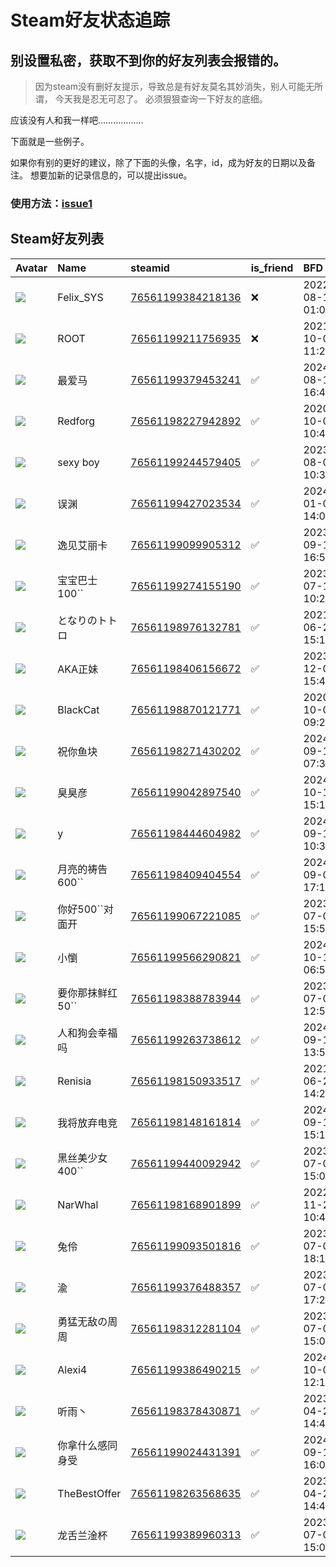 # Steam好友状态追踪
## 别设置私密，获取不到你的好友列表会报错的。

> 因为steam没有删好友提示，导致总是有好友莫名其妙消失，别人可能无所谓，
> 今天我是忍无可忍了。 必须狠狠查询一下好友的底细。

应该没有人和我一样吧………………

下面就是一些例子。

如果你有别的更好的建议，除了下面的头像，名字，id，成为好友的日期以及备注。 想要加新的记录信息的，可以提出issue。

### 使用方法：[issue1](https://github.com/systemannounce/SteamFriends/issues/1)

## Steam好友列表

| Avatar                                                                            | Name         | steamid                                                                     | is_friend   | BFD                 | Remark   | removed_time        |
|:----------------------------------------------------------------------------------|:-------------|:----------------------------------------------------------------------------|:------------|:--------------------|:---------|:--------------------|
| ![](https://avatars.steamstatic.com/d41abd4be0b3769e1919802da758591a11639b13.jpg) | Felix_SYS    | [76561199384218136](https://steamcommunity.com/profiles/76561199384218136/) | ❌           | 2022-08-14 01:06:38 |          | 2024-10-29 19:56:11 |
| ![](https://avatars.steamstatic.com/ef15d4fa577672454e11c4dc5fbfa9fc71722ede.jpg) | ROOT         | [76561199211756935](https://steamcommunity.com/profiles/76561199211756935/) | ❌           | 2021-10-02 11:23:03 |          | 2024-10-29 19:56:11 |
| ![](https://avatars.steamstatic.com/19ac543e2886a16a20927f82320fddff21d9dd1e.jpg) | 最爱马          | [76561199379453241](https://steamcommunity.com/profiles/76561199379453241/) | ✅           | 2024-08-11 16:41:38 |          |                     |
| ![](https://avatars.steamstatic.com/8fdaaf609b7d28b312cc9a0d75e2afaed38947f6.jpg) | Redforg      | [76561198227942892](https://steamcommunity.com/profiles/76561198227942892/) | ✅           | 2020-10-09 10:42:44 |          |                     |
| ![](https://avatars.steamstatic.com/44b65fa70c3df3819aa00d7b9cb13a40ac7cc2dc.jpg) | sexy boy     | [76561199244579405](https://steamcommunity.com/profiles/76561199244579405/) | ✅           | 2023-08-08 10:30:35 |          |                     |
| ![](https://avatars.steamstatic.com/021edb59fb05439d97fae470b2a01a4ed8ec54c8.jpg) | 误渊           | [76561199427023534](https://steamcommunity.com/profiles/76561199427023534/) | ✅           | 2024-01-08 14:07:01 |          |                     |
| ![](https://avatars.steamstatic.com/0ec665375a6b65b3f8e1e377b0a9a5d56f206d29.jpg) | 逸见艾丽卡        | [76561199099905312](https://steamcommunity.com/profiles/76561199099905312/) | ✅           | 2023-09-17 16:50:38 |          |                     |
| ![](https://avatars.steamstatic.com/fdd03ff7db4cb99c39a76be94515068a46841f9b.jpg) | 宝宝巴士100``    | [76561199274155190](https://steamcommunity.com/profiles/76561199274155190/) | ✅           | 2023-07-15 10:24:25 |          |                     |
| ![](https://avatars.steamstatic.com/148ff422f2245ab66abfeabf3f7506861d6b703b.jpg) | となりのトトロ      | [76561198976132781](https://steamcommunity.com/profiles/76561198976132781/) | ✅           | 2021-06-24 15:19:36 |          |                     |
| ![](https://avatars.steamstatic.com/9a74a91c16a5d45f240c162e8ffd7cf198a91cb0.jpg) | AKA正妹        | [76561198406156672](https://steamcommunity.com/profiles/76561198406156672/) | ✅           | 2023-12-02 15:42:44 |          |                     |
| ![](https://avatars.steamstatic.com/a8c5d92192f114f5ed05a03a86e53facc7d22a27.jpg) | BlackCat     | [76561198870121771](https://steamcommunity.com/profiles/76561198870121771/) | ✅           | 2020-10-09 09:24:41 |          |                     |
| ![](https://avatars.steamstatic.com/eb3c4cec3f5909b33b07b19e6ec4278fbb5320b4.jpg) | 祝你鱼块         | [76561198271430202](https://steamcommunity.com/profiles/76561198271430202/) | ✅           | 2024-09-16 07:32:04 |          |                     |
| ![](https://avatars.steamstatic.com/4719c6b90416300af78b0ef3ecaeaf2ca45d87ac.jpg) | 臭臭彦          | [76561199042897540](https://steamcommunity.com/profiles/76561199042897540/) | ✅           | 2024-10-15 15:15:16 |          |                     |
| ![](https://avatars.steamstatic.com/950f8ceecc1e541b397f404eece98710a527d2a1.jpg) | y            | [76561198444604982](https://steamcommunity.com/profiles/76561198444604982/) | ✅           | 2024-09-17 10:31:57 |          |                     |
| ![](https://avatars.steamstatic.com/915c1b8f8dbbcc150f0d5ef16898ad5b56eb64d8.jpg) | 月亮的祷告 600``  | [76561198409404554](https://steamcommunity.com/profiles/76561198409404554/) | ✅           | 2024-09-06 17:15:05 |          |                     |
| ![](https://avatars.steamstatic.com/fef49e7fa7e1997310d705b2a6158ff8dc1cdfeb.jpg) | 你好500``对面开   | [76561199067221085](https://steamcommunity.com/profiles/76561199067221085/) | ✅           | 2023-07-06 15:50:37 |          |                     |
| ![](https://avatars.steamstatic.com/d5b786519069d039efca6bd3bad6b0757c185bc9.jpg) | 小懰           | [76561199566290821](https://steamcommunity.com/profiles/76561199566290821/) | ✅           | 2024-10-12 06:50:06 |          |                     |
| ![](https://avatars.steamstatic.com/784e7c21025374ee59f4f3d264406f4cfb4d40eb.jpg) | 要你那抹鲜红50``   | [76561198388783944](https://steamcommunity.com/profiles/76561198388783944/) | ✅           | 2023-07-05 12:50:09 |          |                     |
| ![](https://avatars.steamstatic.com/892d00c7a5407784b61341beee5123d5379f60f3.jpg) | 人和狗会幸福吗      | [76561199263738612](https://steamcommunity.com/profiles/76561199263738612/) | ✅           | 2024-09-15 13:50:43 |          |                     |
| ![](https://avatars.steamstatic.com/b89d214a7c9eea6d874f8225039de6f06bf2792e.jpg) | Renisia      | [76561198150933517](https://steamcommunity.com/profiles/76561198150933517/) | ✅           | 2021-06-24 14:21:45 |          |                     |
| ![](https://avatars.steamstatic.com/3a77df344c4c4404d5748a1f220d1a8c5ba59fca.jpg) | 我将放弃电竞       | [76561198148161814](https://steamcommunity.com/profiles/76561198148161814/) | ✅           | 2024-09-16 15:17:54 |          |                     |
| ![](https://avatars.steamstatic.com/fef49e7fa7e1997310d705b2a6158ff8dc1cdfeb.jpg) | 黑丝美少女400``   | [76561199440092942](https://steamcommunity.com/profiles/76561199440092942/) | ✅           | 2023-07-06 15:08:54 |          |                     |
| ![](https://avatars.steamstatic.com/44b65fa70c3df3819aa00d7b9cb13a40ac7cc2dc.jpg) | NarWhal      | [76561198168901899](https://steamcommunity.com/profiles/76561198168901899/) | ✅           | 2022-11-28 10:48:00 |          |                     |
| ![](https://avatars.steamstatic.com/6641e75b8730bc462b567a35cb525ffc85931fcb.jpg) | 兔伶           | [76561199093501816](https://steamcommunity.com/profiles/76561199093501816/) | ✅           | 2023-07-01 18:17:04 |          |                     |
| ![](https://avatars.steamstatic.com/de7aed4299406a52b01b0fc087ec5eb1d380b7e7.jpg) | 渝            | [76561199376488357](https://steamcommunity.com/profiles/76561199376488357/) | ✅           | 2023-07-05 17:23:31 |          |                     |
| ![](https://avatars.steamstatic.com/7344ac29bf9fe77585c0c5598007902a63952efb.jpg) | 勇猛无敌の周周      | [76561198312281104](https://steamcommunity.com/profiles/76561198312281104/) | ✅           | 2023-07-01 15:08:24 |          |                     |
| ![](https://avatars.steamstatic.com/26929e441d2d64f4030d1be91ad1cb631e25b593.jpg) | Alexi4       | [76561199386490215](https://steamcommunity.com/profiles/76561199386490215/) | ✅           | 2024-10-05 12:13:05 |          |                     |
| ![](https://avatars.steamstatic.com/63c70bd5c75e200fb79330764b45849f6f67046a.jpg) | 听雨丶          | [76561198378430871](https://steamcommunity.com/profiles/76561198378430871/) | ✅           | 2023-04-22 14:49:55 |          |                     |
| ![](https://avatars.steamstatic.com/112228b3121df2f60ba1fd731466d362953049e9.jpg) | 你拿什么感同身受     | [76561199024431391](https://steamcommunity.com/profiles/76561199024431391/) | ✅           | 2024-09-12 16:01:26 |          |                     |
| ![](https://avatars.steamstatic.com/fc5d8974fd3b0cd4519d382edd70e89172d6da5b.jpg) | TheBestOffer | [76561198263568635](https://steamcommunity.com/profiles/76561198263568635/) | ✅           | 2023-04-22 14:43:52 |          |                     |
| ![](https://avatars.steamstatic.com/3604ac34b47c87e187d151f22aa17e107253ce34.jpg) | 龙舌兰淦杯        | [76561199389960313](https://steamcommunity.com/profiles/76561199389960313/) | ✅           | 2023-07-06 15:08:54 |          |                     |